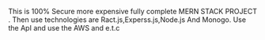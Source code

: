 This is 100% Secure more expensive fully complete MERN STACK PROJECT . Then use technologies are Ract.js,Experss.js,Node.js And Monogo. Use the ApI and use the AWS and e.t.c
